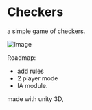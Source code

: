 # Checkers
a simple game of checkers.

![Image](http://i.imgur.com/IQz5WgV.gif)

Roadmap:
- add rules
- 2 player mode
- IA module.

made with unity 3D,

